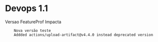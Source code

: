 # Devops 1.1
Versao FeatureProf Impacta

```
    Nova versão teste
    Addded actions/upload-artifact@v4.4.0 instead deprecated version

```


